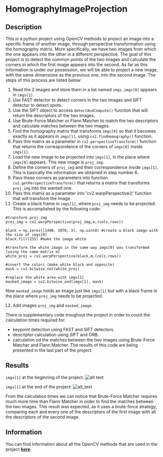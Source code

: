 # HomographyImageProjection

## Description
This is a python project using OpenCV methods to project an image into a specific frame of another image, through perspective transformation using the homography matrix. More specifically, we have two images from which the one appears into the other in a different perspective. The goal of this project is to detect the common points of the two images and calculate the corners in which the first image appears into the second. As far as this information is under our possession, we will be able to project a new image, with the same dimensions as the previous one, into the second image. The steps of this process are listed below:

1. Read the 2 images and store them in a list named ```imgs```. ```imgs[0]``` appears in ```imgs[1]```.
2. Use FAST detector to detect corners in the two images and SIFT detector to detect spots.
3. Use the SIFT object to access ```detectAndCompute()``` function that will return the descriptors of the two images.
4. Use Brute-Force Matcher or Flann Matcher to match the two descriptors and calculate matches between the two images.
5. Find the homography matrix that transforms ```imgs[0]``` so that it becomes exactly as it appears in ```imgs[1]```, using ```cv2.findHomography()``` function.
6. Pass this matrix as a parameter in ```cv2.perspectiveTransform()``` function that returns the correspondence of the corners of ```imgs[0]``` inside ```imgs[1]```.
7. Load the new image to be projected into ```imgs[1]```, in the place where ```imgs[0]``` appears. This new image is ```proj_img```.
8. Define the corners of ```proj_img``` and their correspondence inside ```imgs[1]```. This is basically the information we obtained in step number 6.
9. Pass these corners as parameters into function ```cv2.getPerspectiveTransform()``` that returns a matrix that transforms ```proj_img``` into the wanted one.
10. Pass this matrix as a parameter into 'cv2.warpPerspective()' function that will transform the image.
11. Create a black frame in ```imgs[1]```, where ```proj_img``` needs to be projected. This is accomplished by the following code: 
```
#transform proj_img
proj_img = cv2.warpPerspective(proj_img,m,(cols,rows)) 

black = np.zeros([1490, 1070, 3], np.uint8) #create a black image with the size of imgs[0]
black.fill(255) #make the image white

#transform the white image in the same way imgs[0] was transformed (using the same matrix m)
white_proj = cv2.warpPerspective(black,m,(cols,rows)) 

#invert the colors (make white black and opposite)
mask = cv2.bitwise_not(white_proj) 

#replace the white area with imgs[1]
masked_image = cv2.bitwise_and(imgs[1], mask)
```
Now ```masked_image``` holds an image just like ```imgs[1]``` but with a black frame in the place where ```proj_img``` needs to be projected.

12. Add images ```proj_img``` and ```masked_image```.


There is supplementary code troughout the project in order to count the calculation times required for:
- keypoint detection using FAST and SIFT detectors.
- descriptor calculation using SIFT and ORB.
- calculation od the matches between the two images using Brute-Force Matcher and Flann Matcher.
The results of this code are being presented in the last part of the project.

## Results
```imgs[1]``` at the beginning of the project:
![alt text](images/bus.png)


```imgs[1]``` at the end of the project:
![alt_text](images/overlay.png)


From the calculation times we can notice that Brute-Force Matcher requires much more time than Flann Matcher in order to find the matches between the two images. This result was expected, as it uses a brute-force strategy, comparing each and every one of the descriptors of the first image with all the descriptors of the second image.

## Information
You can find information about all the OpenCV methods that are used in the project **[here](https://docs.opencv.org/4.x/)**.
